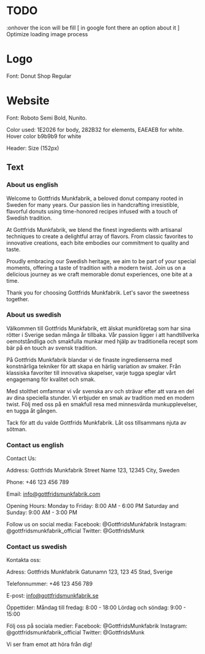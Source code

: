 # TODO

:onhover the icon will be fill [ in google font there an option about it ]
Optimize loading image process


# Logo

Font: Donut Shop Regular

# Website

Font: Roboto Semi Bold, Nunito.

Color used: 1E2026 for body, 282B32 for elements, EAEAEB for white.
Hover color b9b9b9 for white

Header: Size (152px)

## Text
### About us english

Welcome to Gottfrids Munkfabrik, a beloved donut company rooted in Sweden for many years. Our passion lies in handcrafting irresistible, flavorful donuts using time-honored recipes infused with a touch of Swedish tradition.

At Gottfrids Munkfabrik, we blend the finest ingredients with artisanal techniques to create a delightful array of flavors. From classic favorites to innovative creations, each bite embodies our commitment to quality and taste.

Proudly embracing our Swedish heritage, we aim to be part of your special moments, offering a taste of tradition with a modern twist. Join us on a delicious journey as we craft memorable donut experiences, one bite at a time.

Thank you for choosing Gottfrids Munkfabrik. Let's savor the sweetness together.


### About us swedish

Välkommen till Gottfrids Munkfabrik, ett älskat munkföretag som har sina rötter i Sverige sedan många år tillbaka. Vår passion ligger i att handtillverka oemotståndliga och smakfulla munkar med hjälp av traditionella recept som bär på en touch av svensk tradition.

På Gottfrids Munkfabrik blandar vi de finaste ingredienserna med konstnärliga tekniker för att skapa en härlig variation av smaker. Från klassiska favoriter till innovativa skapelser, varje tugga speglar vårt engagemang för kvalitet och smak.

Med stolthet omfamnar vi vår svenska arv och strävar efter att vara en del av dina speciella stunder. Vi erbjuder en smak av tradition med en modern twist. Följ med oss på en smakfull resa med minnesvärda munkupplevelser, en tugga åt gången.

Tack för att du valde Gottfrids Munkfabrik. Låt oss tillsammans njuta av sötman.

### Contact us english 

Contact Us:

Address: Gottfrids Munkfabrik
Street Name 123, 12345 City, Sweden

Phone: +46 123 456 789

Email: info@gottfridsmunkfabrik.com

Opening Hours:
Monday to Friday: 8:00 AM - 6:00 PM
Saturday and Sunday: 9:00 AM - 3:00 PM

Follow us on social media:
Facebook: @GottfridsMunkfabrik
Instagram: @gottfridsmunkfabrik_official
Twitter: @GottfridsMunk


### Contact us swedish

Kontakta oss:

Adress: Gottfrids Munkfabrik
Gatunamn 123, 123 45 Stad, Sverige

Telefonnummer: +46 123 456 789

E-post: info@gottfridsmunkfabrik.se

Öppettider:
Måndag till fredag: 8:00 - 18:00
Lördag och söndag: 9:00 - 15:00

Följ oss på sociala medier:
Facebook: @GottfridsMunkfabrik
Instagram: @gottfridsmunkfabrik_official
Twitter: @GottfridsMunk

Vi ser fram emot att höra från dig!